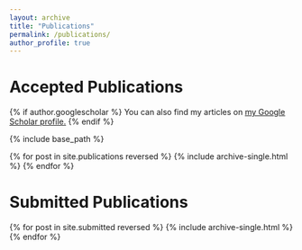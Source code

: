 ```yaml
---
layout: archive
title: "Publications"
permalink: /publications/
author_profile: true
---
```


Accepted Publications
======

{% if author.googlescholar %}
  You can also find my articles on <u><a href="{{author.googlescholar}}">my Google Scholar profile</a>.</u>
{% endif %}

{% include base_path %}

{% for post in site.publications reversed %}
  {% include archive-single.html %}
{% endfor %}

Submitted Publications
======
{% for post in site.submitted reversed %}
  {% include archive-single.html %}
{% endfor %}